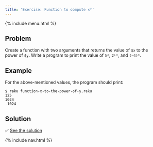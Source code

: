 ```yaml
---
title: 'Exercise: Function to compute xʸ'
---
```


{% include menu.html %}

## Problem

Create a function with two arguments that returns the value of `$x` to the power of `$y`. Write a program to print the value of `5³`, `2¹⁰`, and `(−4)⁵`.

## Example

For the above-mentioned values, the program should print:

```
$ raku function-x-to-the-power-of-y.raku
125
1024
-1024
```

## Solution

✅ [See the solution](solution)

{% include nav.html %}
